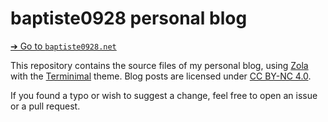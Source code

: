 # baptiste0928 personal blog

[➔ Go to `baptiste0928.net`](https://baptiste0928.net)

This repository contains the source files of my personal blog, using
[Zola](https://www.getzola.org/) with the [Terminimal](https://github.com/pawroman/zola-theme-terminimal)
theme. Blog posts are licensed under [CC BY-NC 4.0](https://creativecommons.org/licenses/by-nc/4.0/).

If you found a typo or wish to suggest a change, feel free to open an issue or
a pull request.


